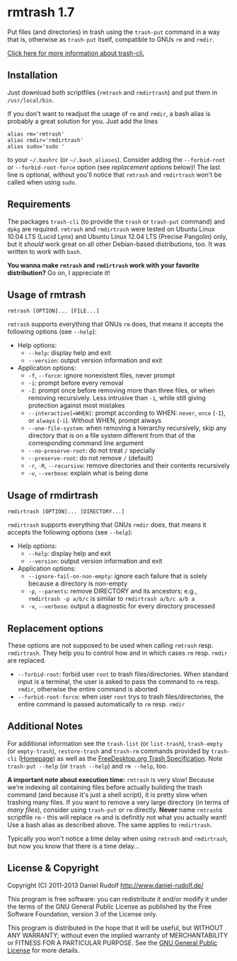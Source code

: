 rmtrash 1.7
===========
Put files (and directories) in trash using the ```trash-put``` command in a way that is, otherwise as ```trash-put``` itself, compatible to GNUs ```rm``` and ```rmdir```.

[Click here for more information about trash-cli.](https://github.com/andreafrancia/trash-cli)

Installation
------------
Just download both scriptfiles (```rmtrash``` and ```rmdirtrash```) and put them in ```/usr/local/bin```.

If you don't want to readjust the usage of ```rm``` and ```rmdir```, a bash alias is probably a great solution for you. Just add the lines
```
alias rm='rmtrash'
alias rmdir='rmdirtrash'
alias sudo='sudo '
```
to your ```~/.bashrc``` (or ```~/.bash_aliases```). Consider adding the ```--forbid-root``` or ```--forbid-root-force``` option (see *replacement options* below)! The last line is optional, without you'll notice that ```rmtrash``` and ```rmdirtrash``` won't be called when using ```sudo```.

Requirements
------------
The packages ```trash-cli``` (to provide the ```trash``` or ```trash-put``` command) and ```dpkg``` are required. ```rmtrash``` and ```rmdirtrash``` were tested on Ubuntu Linux 10.04 LTS (Lucid Lynx) and Ubuntu Linux 12.04 LTS (Precise Pangolin) only, but it *should* work great on all other Debian-based distributions, too. It was written to work with ```bash```.

**You wanna make ```rmtrash``` and ```rmdirtrash``` work with your favorite distribution?** Go on, I appreciate it!

Usage of rmtrash
----------------
```shell
rmtrash [OPTION]... [FILE...]
```

```rmtrash``` supports everything that GNUs ```rm``` does, that means it accepts the following options (see ```--help```):
* Help options:
  * ```--help```: display help and exit
  * ```--version```: output version information and exit
* Application options:
  * ```-f```, ```--force```: ignore nonexistent files, never prompt
  * ```-i```: prompt before every removal
  * ```-I```: prompt once before removing more than three files, or when removing recursively. Less intrusive than ```-i```, while still giving protection against most mistakes
  * ```--interactive[=WHEN]```: prompt according to WHEN: ```never```, ```once``` (```-I```), or ```always``` (```-i```). Without WHEN, prompt always
  * ```--one-file-system```: when removing a hierarchy recursively, skip any directory that is on a file system different from that of the corresponding command line argument
  * ```--no-preserve-root```: do not treat ```/``` specially
  * ```--preserve-root```: do not remove ```/``` (default)
  * ```-r```, ```-R```, ```--recursive```: remove directories and their contents recursively
  * ```-v```, ```--verbose```: explain what is being done

Usage of rmdirtrash
-------------------
```shell
rmdirtrash [OPTION]... [DIRECTORY...]
```

```rmdirtrash``` supports everything that GNUs ```rmdir``` does, that means it accepts the following options (see ```--help```):
* Help options:
  * ```--help```: display help and exit
  * ```--version```: output version information and exit
* Application options:
  * ```--ignore-fail-on-non-empty```: ignore each failure that is solely because a directory is non-empty
  * ```-p```, ```--parents```: remove DIRECTORY and its ancestors; e.g., ```rmdirtrash -p a/b/c``` is similar to ```rmdirtrash a/b/c a/b a```
  * ```-v```, ```--verbose```: output a diagnostic for every directory processed

Replacement options
-------------------
These options are not supposed to be used when calling ```rmtrash``` resp. ```rmdirtrash```. They help you to control how and in which cases ```rm``` resp. ```rmdir``` are replaced.
* ```--forbid-root```: forbid user ```root``` to trash files/directories. When standard input is a terminal, the user is asked to pass the command to ```rm``` resp. ```rmdir```, otherwise the entire command is aborted
* ```--forbid-root-force```: when user ```root``` trys to trash files/directories, the entire command is passed automatically to ```rm``` resp. ```rmdir```

Additional Notes
----------------
For additional information see the ```trash-list``` (or ```list-trash```), ```trash-empty``` (or ```empty-trash```), ```restore-trash``` and ```trash-rm``` commands provided by ```trash-cli``` ([Homepage](https://github.com/andreafrancia/trash-cli)) as well as the [FreeDesktop.org Trash Specification](http://www.ramendik.ru/docs/trashspec.html). Note ```trash-put --help``` (or ```trash --help```) and ```rm --help```, too.

**A important note about execution time:**
```rmtrash``` is very slow! Because we're indexing all containing files before actually building the trash command (and because it's just a shell script), it is pretty slow when trashing many files. If you want to remove a very large directory (in terms of *many files*), consider using ```trash-put``` or ```rm``` directly. **Never** name ```rmtrash```s scriptfile ```rm``` - this will replace ```rm``` and is definitly not what you actually want! Use a bash alias as described above. The same applies to ```rmdirtrash```.

Typically you won't notice a time delay when using ```rmtrash``` and ```rmdirtrash```, but now you know that there is a time delay...

License & Copyright
-------------------
Copyright (C) 2011-2013  Daniel Rudolf <http://www.daniel-rudolf.de/>

This program is free software: you can redistribute it and/or modify it under the terms of the GNU General Public License as published by the Free Software Foundation, version 3 of the License only.

This program is distributed in the hope that it will be useful, but WITHOUT ANY WARRANTY; without even the implied warranty of MERCHANTABILITY or FITNESS FOR A PARTICULAR PURPOSE.  See the [GNU General Public License](LICENSE) for more details.
